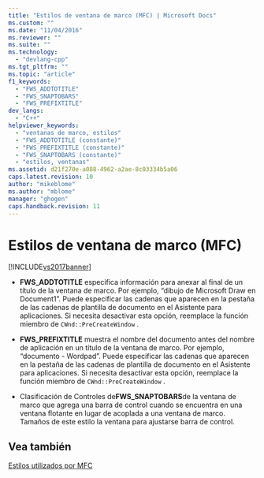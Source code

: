 ```yaml
---
title: "Estilos de ventana de marco (MFC) | Microsoft Docs"
ms.custom: ""
ms.date: "11/04/2016"
ms.reviewer: ""
ms.suite: ""
ms.technology: 
  - "devlang-cpp"
ms.tgt_pltfrm: ""
ms.topic: "article"
f1_keywords: 
  - "FWS_ADDTOTITLE"
  - "FWS_SNAPTOBARS"
  - "FWS_PREFIXTITLE"
dev_langs: 
  - "C++"
helpviewer_keywords: 
  - "ventanas de marco, estilos"
  - "FWS_ADDTOTITLE (constante)"
  - "FWS_PREFIXTITLE (constante)"
  - "FWS_SNAPTOBARS (constante)"
  - "estilos, ventanas"
ms.assetid: d21f270e-a088-4962-a2ae-8c03334b5a06
caps.latest.revision: 10
author: "mikeblome"
ms.author: "mblome"
manager: "ghogen"
caps.handback.revision: 11
---
```

# Estilos de ventana de marco (MFC)
[!INCLUDE[vs2017banner](../../assembler/inline/includes/vs2017banner.md)]

-   **FWS\_ADDTOTITLE** especifica información para anexar al final de un título de la ventana de marco.  Por ejemplo, “dibujo de Microsoft Draw en Document1”.  Puede especificar las cadenas que aparecen en la pestaña de las cadenas de plantilla de documento en el Asistente para aplicaciones.  Si necesita desactivar esta opción, reemplace la función miembro de `CWnd::PreCreateWindow` .  
  
-   **FWS\_PREFIXTITLE** muestra el nombre del documento antes del nombre de aplicación en un título de la ventana de marco.  Por ejemplo, “documento \- Wordpad”.  Puede especificar las cadenas que aparecen en la pestaña de las cadenas de plantilla de documento en el Asistente para aplicaciones.  Si necesita desactivar esta opción, reemplace la función miembro de `CWnd::PreCreateWindow` .  
  
-   Clasificación de Controles de**FWS\_SNAPTOBARS**de la ventana de marco que agrega una barra de control cuando se encuentra en una ventana flotante en lugar de acoplada a una ventana de marco.  Tamaños de este estilo la ventana para ajustarse barra de control.  
  
## Vea también  
 [Estilos utilizados por MFC](../../mfc/reference/styles-used-by-mfc.md)